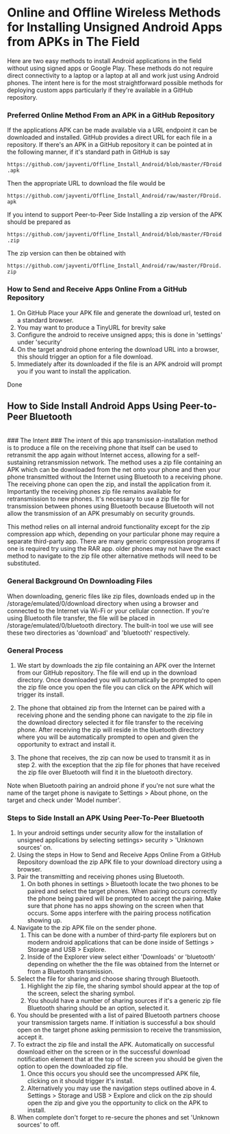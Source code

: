 # Online and Offline Wireless Methods for Installing Unsigned Android Apps from APKs in The Field #

Here are two easy methods to install Android applications in the field without using signed apps or Google Play. These methods do not require direct connectivity to a laptop or a laptop at all and work just using Android phones. The intent here is for the most straightforward possible methods for deploying custom apps particularly if they're available in a GitHub repository.

### Preferred Online Method From an APK in a GitHub Repository ###

If the applications APK can be made available via a URL endpoint it can be downloaded and installed. GitHub provides a direct URL for each file in a repository. If there's an APK in a GitHub repository it can be pointed at in the following manner, if it's standard path in GitHub is say

`https://github.com/jayventi/Offline_Install_Android/blob/master/FDroid.apk` 

Then the appropriate URL to download the file would be

`https://github.com/jayventi/Offline_Install_Android/raw/master/FDroid.apk`

If you intend to support Peer-to-Peer Side Installing a zip version of the APK should be prepared as

`https://github.com/jayventi/Offline_Install_Android/blob/master/FDroid.zip`

The zip version can then be obtained with

`https://github.com/jayventi/Offline_Install_Android/raw/master/FDroid.zip`
<br/>

### How to Send and Receive Apps Online From a GitHub Repository ###

1. On GitHub Place your APK file and generate the download url, tested on a standard browser.
1. You may want to produce a TinyURL for brevity sake
1. Configure the android to receive unsigned apps; this is done in 'settings' under 'security'
1. On the target android phone entering the download URL into a browser, this should trigger an option for a file download.
1. Immediately after its downloaded if the file is an APK android will prompt you if you want to install the application.

Done

## How to Side Install Android Apps Using Peer-to-Peer Bluetooth ##
<br/>
### The Intent ###
The intent of this app transmission-installation method is to produce a file on the receiving phone that itself can be used to retransmit the app again without Internet access, allowing for a self-sustaining retransmission network.  The method uses a zip file containing an APK which can be downloaded from the net onto your phone and then your phone transmitted without the Internet using Bluetooth to a receiving phone. The receiving phone can open the zip, and install the application from it. Importantly the receiving phones zip file remains available for retransmission to new phones. It's necessary to use a zip file for transmission between phones using Bluetooth because Bluetooth will not allow the transmission of an APK presumably on security grounds.

This method relies on all internal android functionality except for the zip compression app which, depending on your particular phone may require a separate third-party app. There are many generic compression programs if one is required try using the RAR app. older phones may not have the exact method to navigate to the zip file other alternative methods will need to be substituted. 

### General Background On Downloading Files ###
When downloading, generic files like zip files, downloads ended up in the /storage/emulated/0/download directory when using a browser and connected to the Internet via Wi-Fi or your cellular connection. If you're using Bluetooth file transfer, the file will be placed in /storage/emulated/0/bluetooth directory. The built-in tool we use will see these two directories as 'download' and 'bluetooth' respectively.

### General Process ###
1) We start by downloads the zip file containing an APK over the Internet from our GitHub repository. The file will end up in the download directory. Once downloaded you will automatically be prompted to open the zip file once you open the file you can click on the APK which will trigger its install. 

2) The phone that obtained zip from the Internet can be paired with a receiving phone and the sending phone can navigate to the zip file in the download directory selected it for file transfer to the receiving phone. After receiving the zip will reside in the bluetooth directory where you will be automatically prompted to open and given the opportunity to extract and install it.

3) The phone that receives, the zip can now be used to transmit it as in step 2. with the exception that the zip file for phones that have received the zip file over Bluetooth will find it in the bluetooth directory.

Note when Bluetooth pairing an android phone if you're not sure what the name of the target phone is navigate to Settings > About phone, on the target and check under 'Model number'.
<br/>

### Steps to Side Install an APK Using Peer-To-Peer Bluetooth ###

1. In your android settings under security allow for the installation of unsigned applications by selecting settings> security > 'Unknown sources' on.
2. Using the steps in How to Send and Receive Apps Online From a GitHub Repository download the zip APK file to your download directory using a browser.
3. Pair the transmitting and receiving phones using Bluetooth.
	1. On both phones in settings > Bluetooth locate the two phones to be paired and select the target phones. When pairing occurs correctly the phone being paired will be prompted to accept the pairing. Make sure that phone has no apps showing on the screen when that occurs. Some apps interfere with the pairing process notification showing up.
4. Navigate to the zip APK file on the sender phone.
	1. This can be done with a number of third-party file explorers but on modern android applications that can be done inside of Settings > Storage and USB > Explore.
	3. Inside of the Explorer view select either 'Downloads' or 'bluetooth' depending on whether the the file was obtained from the Internet or from a Bluetooth transmission. 
4. Select the file for sharing and choose sharing through Bluetooth.
	1. Highlight the zip file, the sharing symbol should appear at the top of the screen, select the sharing symbol.
	2. You should have a number of sharing sources if it's a generic zip file Bluetooth sharing should be an option, selected it.
5. You should be presented with a list of paired Bluetooth partners choose your transmission targets name. If initiation is successful a box should open on the target phone asking permission to receive the transmission, accept it.
6. To extract the zip file and install the APK.  Automatically on successful download either on the screen or in the successful download notification element that at the top of the screen you should be given the option to open the downloaded zip file.
	1.   Once this occurs you should see the uncompressed APK file, clicking on it should trigger it's install. 
	2.   Alternatively you may use the navigation steps outlined above in 4. Settings > Storage and USB > Explore and click on the zip should open the zip and give you the opportunity to click on the APK to install.
6. When complete don't forget to re-secure the phones and set 'Unknown sources' to off.

